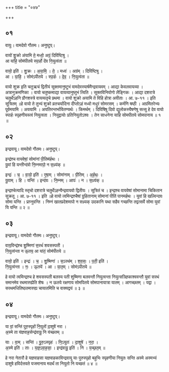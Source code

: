 +++
title = "०४७"

+++


## ०१
वायुः। वामदेवो गौतमः। अनुष्टुप्।

वायो॑ शु॒क्रो अ॑यामि ते॒ मध्वो॒ अग्रं॒ दिवि॑ष्टिषु ।  
आ या॑हि॒ सोम॑पीतये स्पा॒र्हो दे॑व नि॒युत्व॑ता ॥

वायो॒ इति॑ । शु॒क्रः । अ॒या॒मि॒ । ते॒ । मध्वः॑ । अग्र॑म् । दिवि॑ष्टिषु ।  
आ । या॒हि॒ । सोम॑ऽपीतये । स्पा॒र्हः । दे॒व॒ । नि॒युत्व॑ता ॥

वायो शुक्र इति चतुऋचं द्वितीयं सूक्तमानुष्टुभं वामदेवस्यार्षमैन्द्रवायवम् । आद्या केवलवायव्या । अत्रानुक्रमणिका । वायो चतुष्कमाद्या वायव्यानुष्तुभं त्विति । सूक्तविनियोगो लैङ्गिकः । आद्या दशरात्रे चतुर्थेऽहनि प्रौगशस्त्रे वायव्यतृचे प्रथमा । वायो शुक्रो अयामि ते विहि होत्रा अवीताः । आ. ७-११ । इति सूत्रितम् ॥हे वायो ते तुभ्यं शुक्रो व्रतचर्यादिना दीप्तोऽहं मध्वो मधुरं सोमरसम् । कर्मणि षष्ठी । अग्रमितरेभ्यः पूर्वमयामि । अययामि । अयतिरन्तर्भावितण्यर्थः । किमर्थम् । दिविषिषु दिवो द्युलोकस्यैषणेषु सत्सु हे देव वायो स्पार्हः स्पृहणीयस्त्वं नियुत्वता । नियुद्वायोः प्रतिनियुतोऽश्वः । तेन साधनेना याहि सोमपीतये सोमपानाय ॥ १ ॥

## ०२
इन्द्रवायू। वामदेवो गौतमः। अनुष्टुप्।

इन्द्र॑श्च वायवेषां॒ सोमा॑नां पी॒तिम॑र्हथः ।  
यु॒वां हि यन्तीन्द॑वो नि॒म्नमापो॒ न स॒ध्र्य॑क् ॥

इन्द्रः॑ । च॒ । वा॒यो॒ इति॑ । ए॒षा॒म् । सोमा॑नाम् । पी॒तिम् । अ॒र्ह॒थः॒ ।  
यु॒वाम् । हि । यन्ति॑ । इन्द॑वः । नि॒म्नम् । आपः॑ । न । स॒ध्र्य॑क् ॥

इन्द्रश्चेत्यादि स्तृचो दशरात्रे चतुर्थेऽहन्यैन्द्रवायवो द्वितीयः । सूत्रितं च । इन्द्रश्च वायवेषां सोमानामा चिकितान सुक्रतू । आ. ७-११ । इति ॥हे वायो त्वमिन्द्रश्चैषां ग्रुहितानाम् सोमानां पीतिं पानमर्हथः । युवां हि खल्विन्दवः सोमा यन्ति । प्राप्नुवन्ति । निम्नं खातप्रदेशमापो न सध्र्यक् उदकानि यथा सहैव गच्छन्ति तद्वत्सर्वे सोमा युवां यि यन्ति ॥ २ ॥

## ०३
इन्द्रवायू। वामदेवो गौतमः। अनुष्टुप्।

वाय॒विन्द्र॑श्च शु॒ष्मिणा॑ स॒रथं॑ शवसस्पती ।  
नि॒युत्व॑न्ता न ऊ॒तय॒ आ या॑तं॒ सोम॑पीतये ॥

वायो॒ इति॑ । इन्द्रः॑ । च॒ । शु॒ष्मिणा॑ । स॒ऽरथ॑म् । श॒व॒सः॒ । प॒ती॒ इति॑ ।  
नि॒युत्व॑न्ता । नः॒ । ऊ॒तये॑ । आ । या॒त॒म् । सोम॑ऽपीतये ॥

हे वायो त्वमिन्द्रश्च हे शवसस्पती बलस्य पती शुष्मिणा बलवन्तौ नियुत्वन्ता नियुत्सञ्ज्ञिकाश्ववन्तौ युवां सरथं समानमेव रथमारुह्येति शेषः । न ऊतये रक्षणाय सोमपितये सोमपानायात्रा यातम् । आगच्छतम् । यद्वा । सरथमधितिष्ठतमारुह्य चायातमिति च वाक्यद्वयं ॥ ३ ॥

## ०४
इन्द्रवायू। वामदेवो गौतमः। अनुष्टुप्।

या वां॒ सन्ति॑ पुरु॒स्पृहो॑ नि॒युतो॑ दा॒शुषे॑ नरा ।  
अ॒स्मे ता य॑ज्ञवाह॒सेन्द्र॑वायू॒ नि य॑च्छतम् ॥

याः । वा॒म् । सन्ति॑ । पु॒रु॒ऽस्पृहः॑ । नि॒ऽयुतः॑ । दा॒शुषे॑ । न॒रा॒ ।  
अ॒स्मे इति॑ । ताः । य॒ज्ञ॒ऽवा॒ह॒सा॒ । इन्द्र॑वायू॒ इति॑ । नि । य॒च्छ॒त॒म् ॥

हे नरा नेतारौ हे यज्ञवाहसा यज्ञवाहकाविन्द्रवायू याः पुरुस्पृहो बहुभिः स्पृहणीया नियुतः सन्ति अस्मे अस्मभ्यं दाशुषे हविर्दत्तवते यजमानाय मदर्थं ता नियुतो नि यच्छतं ॥ ४ ॥